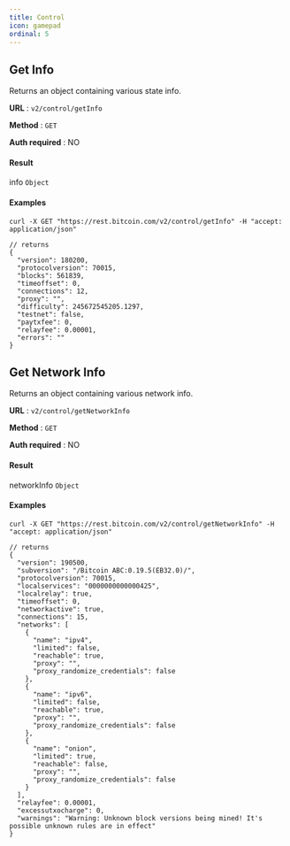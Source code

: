 ```yaml
---
title: Control
icon: gamepad
ordinal: 5
---
```


## Get Info

Returns an object containing various state info.

**URL** : `v2/control/getInfo`

**Method** : `GET`

**Auth required** : NO

#### Result

info `Object`

#### Examples

    curl -X GET "https://rest.bitcoin.com/v2/control/getInfo" -H "accept: application/json"

    // returns
    {
      "version": 180200,
      "protocolversion": 70015,
      "blocks": 561839,
      "timeoffset": 0,
      "connections": 12,
      "proxy": "",
      "difficulty": 245672545205.1297,
      "testnet": false,
      "paytxfee": 0,
      "relayfee": 0.00001,
      "errors": ""
    }

## Get Network Info

Returns an object containing various network info.

**URL** : `v2/control/getNetworkInfo`

**Method** : `GET`

**Auth required** : NO

#### Result

networkInfo `Object`

#### Examples

    curl -X GET "https://rest.bitcoin.com/v2/control/getNetworkInfo" -H "accept: application/json"

    // returns
    {
      "version": 190500,
      "subversion": "/Bitcoin ABC:0.19.5(EB32.0)/",
      "protocolversion": 70015,
      "localservices": "0000000000000425",
      "localrelay": true,
      "timeoffset": 0,
      "networkactive": true,
      "connections": 15,
      "networks": [
        {
          "name": "ipv4",
          "limited": false,
          "reachable": true,
          "proxy": "",
          "proxy_randomize_credentials": false
        },
        {
          "name": "ipv6",
          "limited": false,
          "reachable": true,
          "proxy": "",
          "proxy_randomize_credentials": false
        },
        {
          "name": "onion",
          "limited": true,
          "reachable": false,
          "proxy": "",
          "proxy_randomize_credentials": false
        }
      ],
      "relayfee": 0.00001,
      "excessutxocharge": 0,
      "warnings": "Warning: Unknown block versions being mined! It's possible unknown rules are in effect"
    }
